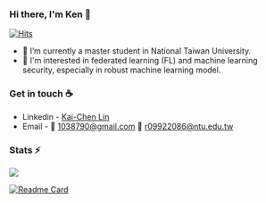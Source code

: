 ### Hi there, I'm Ken  👋
[![Hits](https://hits.seeyoufarm.com/api/count/incr/badge.svg?url=https%3A%2F%2Fgithub.com%2FKaiChen1008&count_bg=%2379C83D&title_bg=%23555555&icon=&icon_color=%23E7E7E7&title=hits&edge_flat=false)](https://hits.seeyoufarm.com)


- 🔭   I’m currently a master student in National Taiwan University.
- 🚀   I'm interested in federated learning (FL) and machine learning security, especially in robust machine learning model.

### Get in touch ☕
* Linkedin - [Kai-Chen Lin](www.linkedin.com/in/kaichen-lin-430b0a168)
* Email - 📮 [1038790@gmail.com](1038790@gmail.com) 📮 [r09922086@ntu.edu.tw](r09922086@ntu.edu.tw)


### Stats ⚡️
<!-- ![Ken's GitHub stats](https://github-readme-stats-sigma-five.vercel.app/api?username=KaiChen1008&show_icons=true&hide=contribs&theme=dracula) -->

<picture>
<source
  srcset="https://github-readme-stats-sigma-five.vercel.app/api?username=KaiChen1008&show_icons=true&theme=dracula"
  media="(prefers-color-scheme: dark)"
/>
<source
  srcset="https://github-readme-stats-sigma-five.vercel.app/api?username=KaiChen1008&show_icons=true&bg_color=00000000"
  media="(prefers-color-scheme: light), (prefers-color-scheme: no-preference)"
/>
<img src="https://github-readme-stats-sigma-five.vercel.app/api?username=KaiChen1008&show_icons=true" />
</picture>


<!-- <picture>
<source
  srcset="https://github-readme-stats-sigma-five.vercel.app/api?username=KaiChen1008&show_icons=true&theme=dracula"
  media="(prefers-color-scheme: dark)"
/>
<source
  srcset="https://github-readme-stats-sigma-five.vercel.app/api?username=KaiChen1008&show_icons=true&bg_color=00000000"
  media="(prefers-color-scheme: light), (prefers-color-scheme: no-preference)"
/>
<img src="https://github-readme-stats-sigma-five.vercel.app/api?username=KaiChen1008&show_icons=true" />
</picture> -->


[![Readme Card](https://github-readme-stats-sigma-five.vercel.app/api/pin/?username=KaiChen1008&repo=Sim-to-Real-Virtual-Guidance-for-Robot-Navigation)](https://github.com/KaiChen1008/Sim-to-Real-Virtual-Guidance-for-Robot-Navigation)
